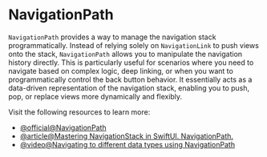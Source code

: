 # NavigationPath

`NavigationPath` provides a way to manage the navigation stack programmatically. Instead of relying solely on `NavigationLink` to push views onto the stack, `NavigationPath` allows you to manipulate the navigation history directly. This is particularly useful for scenarios where you need to navigate based on complex logic, deep linking, or when you want to programmatically control the back button behavior. It essentially acts as a data-driven representation of the navigation stack, enabling you to push, pop, or replace views more dynamically and flexibly.

Visit the following resources to learn more:

- [@official@NavigationPath](https://developer.apple.com/documentation/swiftui/navigationpath)
- [@article@Mastering NavigationStack in SwiftUI. NavigationPath.](https://swiftwithmajid.com/2022/10/05/mastering-navigationstack-in-swiftui-navigationpath/)
- [@video@Navigating to different data types using NavigationPath](https://www.youtube.com/watch?v=PU8q5UPHTS0)